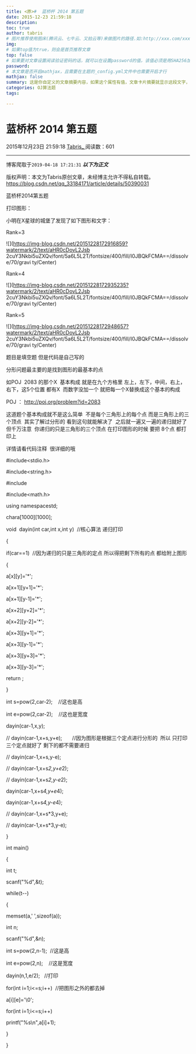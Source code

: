 ```yaml
---
title: <原>#  蓝桥杯 2014 第五题
date: 2015-12-23 21:59:18
description:
toc: true
author: tabris
# 图片推荐使用图床(腾讯云、七牛云、又拍云等)来做图片的路径.如:http://xxx.com/xxx.jpg
img: 
# 如果top值为true，则会是首页推荐文章
top: false
# 如果要对文章设置阅读验证密码的话，就可以在设置password的值，该值必须是用SHA256加密后的密码，防止被他人识破
password: 
# 本文章是否开启mathjax，且需要在主题的_config.yml文件中也需要开启才行
mathjax: false
summary: 这是你自定义的文章摘要内容，如果这个属性有值，文章卡片摘要就显示这段文字，否则程序会自动截取文章的部分内容作为摘要
categories: OJ算法题
tags:

---
```





#  蓝桥杯 2014 第五题

2015年12月23日 21:59:18  [ Tabris_ ](https://me.csdn.net/qq_33184171) 阅读数：601


--- 
 博客爬取于`2019-04-18 17:21:31`
***以下为正文***

版权声明：本文为Tabris原创文章，未经博主允许不得私自转载。
https://blog.csdn.net/qq_33184171/article/details/50390031

蓝桥杯2014第五题

打印图形：

小明在X星球的城堡了发现了如下图形和文字：

Rank=3

![](https://img-blog.csdn.net/20151228172916859?watermark/2/text/aHR0cDovL2Jsb
2cuY3Nkbi5uZXQv/font/5a6L5L2T/fontsize/400/fill/I0JBQkFCMA==/dissolve/70/gravi
ty/Center)  

Rank=4

![](https://img-blog.csdn.net/20151228172935235?watermark/2/text/aHR0cDovL2Jsb
2cuY3Nkbi5uZXQv/font/5a6L5L2T/fontsize/400/fill/I0JBQkFCMA==/dissolve/70/gravi
ty/Center)  

Rank=5

![](https://img-blog.csdn.net/20151228172948657?watermark/2/text/aHR0cDovL2Jsb
2cuY3Nkbi5uZXQv/font/5a6L5L2T/fontsize/400/fill/I0JBQkFCMA==/dissolve/70/gravi
ty/Center)  

题目是填空题 但是代码是自己写的

分形问题最主要的是找到图形的最基本的点

如POJ  2083 的那个X  基本构成 就是在九个方格里 左上，左下，中间，右上，右下，这5个位置 都有X  而数字没加一个
就把每一个X替换成这个基本的构成

POJ ： [ http://poj.org/problem?id=2083 ](http://poj.org/problem?id=2083)

这道题个基本构成就不是这么简单  不是每个三角形上的每个点 而是三角形上的三个顶点  其实了解过分形的 看到这句就能解决了  之后就一遍又一遍的递归就好了
但千万注意  你递归的只是三角形的三个顶点 在打印图形的时候 要把 8个点 都打印上

详情请看代码注释  很详细的哦

#include<stdio.h>

#include<string.h>

#include<algorithm>

#include<math.h>

using namespacestd;

chara[1000][1000];

void  dayin(int car,int x,int y)  //核心算法 递归打印

{

if(car==1)  //因为递归的只是三角形的定点 所以得把剩下所有的点 都给附上图形

{

a[x][y]='*';

a[x+1][y+1]='*';

a[x+1][y-1]='*';

a[x+2][y+2]='*';

a[x+2][y-2]='*';

a[x+3][y+1]='*';

a[x+3][y-1]='*';

a[x+3][y+3]='*';

a[x+3][y-3]='*';

return ;

}

int s=pow(2,car-2);    //这也是高

int e=pow(2,car-2);    //这也是宽度

dayin(car-1,x,y);

// dayin(car-1,x+s,y+e);       //因为图形是根据三个定点进行分形的  所以 只打印三个定点就好了 剩下的都不需要递归

// dayin(car-1,x+s,y-e);

// dayin(car-1,x+s*2,y+e*2);

// dayin(car-1,x+s*2,y-e*2);

dayin(car-1,x+s*4,y+e*4);

dayin(car-1,x+s*4,y-e*4);

// dayin(car-1,x+s*3,y+e);

// dayin(car-1,x+s*3,y-e);

}

int main()

{

int t;

scanf("%d",&t);

while(t--)

{

memset(a,' ',sizeof(a));

int n;

scanf("%d",&n);

int s=pow(2,n-1);  //这是高

int e=pow(2,n);    //这是宽度

dayin(n,1,e/2);   //打印

for(int i=1;i<=s;i++)  //把图形之外的都去掉

a[i][e]='\0';

for(int i=1;i<=s;i++)

printf("%s\n",a[i]+1);

}

}

